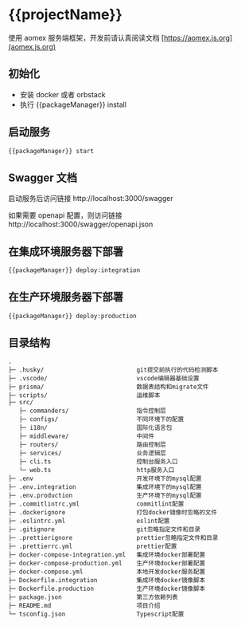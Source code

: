 # {{projectName}}

使用 aomex 服务端框架，开发前请认真阅读文档 [https://aomex.js.org](aomex.js.org)

## 初始化

- 安装 docker 或者 orbstack
- 执行 {{packageManager}} install

## 启动服务

```bash
{{packageManager}} start
```

## Swagger 文档

启动服务后访问链接 http://localhost:3000/swagger

如果需要 openapi 配置，则访问链接 http://localhost:3000/swagger/openapi.json

## 在集成环境服务器下部署

```bash
{{packageManager}} deploy:integration
```

## 在生产环境服务器下部署

```bash
{{packageManager}} deploy:production
```

## 目录结构

```
.
├─ .husky/                          git提交前执行的代码检测脚本
├─ .vscode/                         vscode编辑器基础设置
├─ prisma/                          数据表结构和migrate文件
├─ scripts/                         运维脚本
├─ src/
   ├─ commanders/                   指令控制层
   ├─ configs/                      不同环境下的配置
   ├─ i18n/                         国际化语言包
   ├─ middleware/                   中间件
   ├─ routers/                      路由控制层
   ├─ services/                     业务逻辑层
   ├─ cli.ts                        控制台服务入口
   └─ web.ts                        http服务入口
├─ .env                             开发环境下的mysql配置
├─ .env.integration                 集成环境下的mysql配置
├─ .env.production                  生产环境下的mysql配置
├─ .commitlintrc.yml                commitlint配置
├─ .dockerignore                    打包docker镜像时忽略的文件
├─ .eslintrc.yml                    eslint配置
├─ .gitignore                       git忽略指定文件和目录
├─ .prettierignore                  prettier忽略指定文件和目录
├─ .prettierrc.yml                  prettier配置
├─ docker-compose-integration.yml   集成环境docker部署配置
├─ docker-compose-production.yml    生产环境docker部署配置
├─ docker-compose.yml               本地开发docker服务配置
├─ Dockerfile.integration           集成环境docker镜像脚本
├─ Dockerfile.production            生产环境docker镜像脚本
├─ package.json                     第三方依赖列表
├─ README.md                        项目介绍
└─ tsconfig.json                    Typescript配置
```
